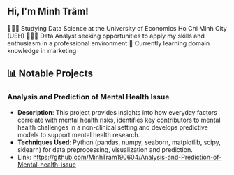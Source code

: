 ## Hi, I'm Minh Trâm!

👩🏻‍🎓 Studying Data Science at the University of Economics Ho Chi Minh City (UEH)
👩🏻‍💻 Data Analyst seeking opportunities to apply my skills and enthusiasm in a professional environment
🌱 Currently learning domain knowledge in marketing

## 📊 Notable Projects
### Analysis and Prediction of Mental Health Issue
- **Description**: This project provides insights into how everyday factors correlate with mental health risks, identifies key contributors to mental health challenges in a non-clinical setting and develops predictive models to support mental health research.
- **Techniques Used**: Python (pandas, numpy, seaborn, matplotlib, scipy, sklearn) for data preprocessing, visualization and prediction.
- Link: https://github.com/MinhTram190604/Analysis-and-Prediction-of-Mental-health-issue 
<!--
**MinhTram190604/MinhTram190604** is a ✨ _special_ ✨ repository because its `README.md` (this file) appears on your GitHub profile.

Here are some ideas to get you started:

- 🔭 I’m currently working on ...
- 🌱 I’m currently learning ...
- 👯 I’m looking to collaborate on ...
- 🤔 I’m looking for help with ...
- 💬 Ask me about ...
- 📫 How to reach me: ...
- 😄 Pronouns: ...
- ⚡ Fun fact: ...
-->
